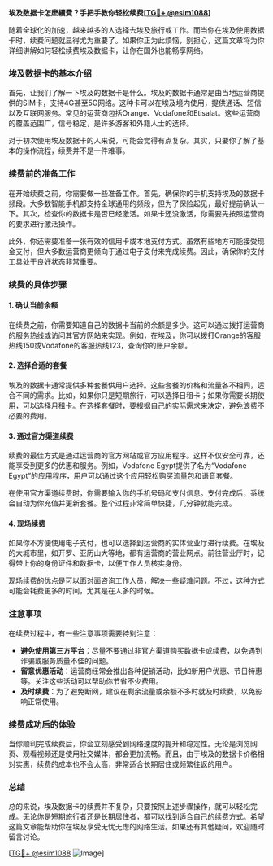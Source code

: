 **埃及数据卡怎麽續費？手把手教你轻松续费[[TG💪+ @esim1088](https://t.me/s/esim1088)]**

随着全球化的加速，越来越多的人选择去埃及旅行或工作。而当你在埃及使用数据卡时，续费问题就显得尤为重要了。如果你正为此烦恼，别担心，这篇文章将为你详细讲解如何轻松续费埃及数据卡，让你在国外也能畅享网络。

### 埃及数据卡的基本介绍

首先，让我们了解一下埃及的数据卡是什么。埃及的数据卡通常是由当地运营商提供的SIM卡，支持4G甚至5G网络。这种卡可以在埃及境内使用，提供通话、短信以及互联网服务。常见的运营商包括Orange、Vodafone和Etisalat。这些运营商的覆盖范围广，信号稳定，是许多游客和外籍人士的选择。

对于初次使用埃及数据卡的人来说，可能会觉得有点复杂。其实，只要你了解了基本的操作流程，续费并不是一件难事。

### 续费前的准备工作

在开始续费之前，你需要做一些准备工作。首先，确保你的手机支持埃及的数据卡频段。大多数智能手机都支持全球通用的频段，但为了保险起见，最好提前确认一下。其次，检查你的数据卡是否已经激活。如果卡还没激活，你需要先按照运营商的要求进行激活操作。

此外，你还需要准备一张有效的信用卡或本地支付方式。虽然有些地方可能接受现金支付，但大多数运营商更倾向于通过电子支付来完成续费。因此，确保你的支付工具处于良好状态非常重要。

### 续费的具体步骤

#### 1. 确认当前余额

在续费之前，你需要知道自己的数据卡当前的余额是多少。这可以通过拨打运营商的服务热线或访问其官方网站来实现。例如，在埃及，你可以拨打Orange的客服热线150或Vodafone的客服热线123，查询你的账户余额。

#### 2. 选择合适的套餐

埃及的数据卡通常提供多种套餐供用户选择。这些套餐的价格和流量各不相同，适合不同的需求。比如，如果你只是短期旅行，可以选择日租卡；如果你需要长期使用，可以选择月租卡。在选择套餐时，要根据自己的实际需求来决定，避免浪费不必要的费用。

#### 3. 通过官方渠道续费

续费的最佳方式是通过运营商的官方网站或官方应用程序。这样不仅安全可靠，还能享受到更多的优惠和服务。例如，Vodafone Egypt提供了名为“Vodafone Egypt”的应用程序，用户可以通过这个应用轻松购买流量包和语音套餐。

在使用官方渠道续费时，你需要输入你的手机号码和支付信息。支付完成后，系统会自动为你充值并更新套餐。整个过程非常简单快捷，几分钟就能完成。

#### 4. 现场续费

如果你不方便使用电子支付，也可以选择到运营商的实体营业厅进行续费。在埃及的大城市里，如开罗、亚历山大等地，都有运营商的营业网点。前往营业厅时，记得带上你的身份证件和数据卡，以便工作人员核实身份。

现场续费的优点是可以面对面咨询工作人员，解决一些疑难问题。不过，这种方式可能会耗费更多的时间，尤其是在人多的时候。

### 注意事项

在续费过程中，有一些注意事项需要特别注意：

- **避免使用第三方平台**：尽量不要通过非官方渠道购买数据卡或续费，以免遇到诈骗或服务质量不佳的问题。
- **留意优惠活动**：运营商经常会推出各种促销活动，比如新用户优惠、节日特惠等。关注这些活动可以帮助你节省不少费用。
- **及时续费**：为了避免断网，建议在剩余流量或余额不多时就及时续费，以免影响正常使用。

### 续费成功后的体验

当你顺利完成续费后，你会立刻感受到网络速度的提升和稳定性。无论是浏览网页、观看视频还是使用社交媒体，都会更加流畅。而且，由于埃及的数据卡价格相对实惠，续费的成本也不会太高，非常适合长期居住或频繁往返的用户。

### 总结

总的来说，埃及数据卡的续费并不复杂，只要按照上述步骤操作，就可以轻松完成。无论你是短期旅行者还是长期居住者，都可以找到适合自己的续费方式。希望这篇文章能帮助你在埃及享受无忧无虑的网络生活。如果还有其他疑问，欢迎随时留言讨论。

[[TG💪+ @esim1088](https://t.me/s/esim1088) ![Image](https://i.postimg.cc/4NQfJmqS/Snipaste-2025-05-13-00-14-12.png)]